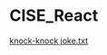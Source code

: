 # CISE_React

[knock-knock joke.txt](https://github.com/Cathy-chuu/CISE_React/files/8221197/knock-knock.joke.txt)
